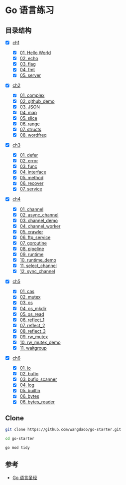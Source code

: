 # Go 语言练习

## 目录结构

- [x] [ch1](./ch1)

  - [x] [01. Hello World](./ch1/hello/helloworld.go)
  - [x] [02. echo](./ch1/echo/index.go)
  - [x] [03. flag](./ch1/flag/main.go)
  - [x] [04. fmt](./ch1/fmt/main.go)
  - [x] [05. server](./ch1/server/index.go)

- [x] [ch2](./ch2)

  - [x] [01. complex](./ch2/complex/main.go)
  - [x] [02. github_demo](./ch2/github/main.go)
  - [x] [03. JSON](./ch2/json/main.go)
  - [x] [04. map](./ch2/map/main.go)
  - [x] [05. slice](./ch2/slice/main.go)
  - [x] [06. range](./ch2/range/main.go)
  - [x] [07. structs](./ch2/structs/main.go)
  - [x] [08. wordfreq](./ch2/wordfreq/main.go)

- [x] [ch3](./ch3)

  - [x] [01. defer](./ch3/defer/main.go)
  - [x] [02. error](./ch3/err/main.go)
  - [x] [03. func](./ch3/func/main.go)
  - [x] [04. interface](./ch3/interface/main.go)
  - [x] [05. method](./ch3/method/main.go)
  - [x] [06. recover](./ch3/recover/main.go)
  - [x] [07. service](./ch3/service/main.go)

- [x] [ch4](./ch4)

  - [x] [01. channel](./ch4/channel/main.go)
  - [x] [02. async_channel](./ch4/async_channel/main.go)
  - [x] [03. channel_demo](./ch4/channel_demo/main.go)
  - [x] [04. channel_worker](./ch4/channel_worker/main.go)
  - [x] [05. crawler](./ch4/crawler/crawler.go)
  - [x] [06. ftp_service](./ch4/ftp_service/main.go)
  - [x] [07. goroutine](./ch4/goroutine/main.go)
  - [x] [08. pipeline](./ch4/pipeline/main.go)
  - [x] [09. runtime](./ch4/runtime/main.go)
  - [x] [10. runtime_demo](./ch4/runtime_demo/main.go)
  - [x] [11. select_channel](./ch4/select_channel/main.go)
  - [x] [12. sync_channel](./ch4/sync_channel/main.go)

- [x] [ch5](./ch5)

  - [x] [01. cas](./ch5/cas/main.go)
  - [x] [02. mutex](./ch5/mutex/main.go)
  - [x] [03. os](./ch5/os/main.go)
  - [x] [04. os_mkdir](./ch5/os_mkdir/main.go)
  - [x] [05. os_read](./ch5/os_read/main.go)
  - [x] [06. reflect_1](./ch5/reflect_1/main.go)
  - [x] [07. reflect_2](./ch5/reflect_2/main.go)
  - [x] [08. reflect_3](./ch5/reflect_3/main.go)
  - [x] [09. rw_mutex](./ch5/rw_mutex/main.go)
  - [x] [10. rw_mutex_demo](./ch5/rw_mutex_demo/main.go)
  - [x] [11. waitgroup](./ch5/waitgroup/main.go)

- [x] [ch6](./ch6)

  - [x] [01. io](./ch6/io/main.go)
  - [x] [02. bufio](./ch6/bufio/main.go)
  - [x] [03. bufio_scanner](./ch6/bufio_scanner/main.go)
  - [x] [04. log](./ch6/log/main.go)
  - [x] [05. builtin](./ch6/builtin/main.go)
  - [x] [06. bytes](./ch6/bytes/main.go)
  - [x] [06. bytes_reader](./ch6/bytes_reader/main.go)

## Clone

```bash
git clone https://github.com/wangdaoo/go-starter.git

cd go-starter

go mod tidy
```

## 参考

- [Go 语言圣经](https://gopl-zh.github.io/)
